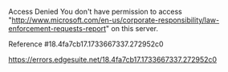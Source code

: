 Access Denied
You don't have permission to access "http://www.microsoft.com/en-us/corporate-responsibility/law-enforcement-requests-report" on this server.

Reference #18.4fa7cb17.1733667337.272952c0

https://errors.edgesuite.net/18.4fa7cb17.1733667337.272952c0
